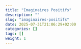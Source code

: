 ```yaml
---
title: "Imaginaires Positifs"
description: ""
slug: "imaginaires-positifs"
date: 2025-07-31T21:06:29+02:00
categories: []
tags: []
weight: 1
---
```

